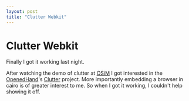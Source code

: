 ```yaml
---
layout: post
title: "Clutter Webkit"
---
```

Clutter Webkit
===
Finally I got it working last night.  
  
  
  
After watching the demo of clutter at [OSiM][0] I got interested in the [OpenedHand][1]'s [Clutter][2] project. More importantly embedding a browser in cairo is of greater interest to me. So when I got it working, I couldn't help showing it off.

[0]: http://jyro.blogspot.com/2008/03/osim-usa-2008-day-2.html
[1]: http://o-hand.com/work/
[2]: http://clutter-project.org/

